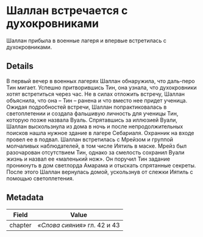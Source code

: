 # Шаллан встречается с духокровниками
Шаллан прибыла в военные лагеря и впервые встретилась с духокровниками.

## Details

В первый вечер в военных лагерях Шаллан обнаружила, что даль-перо Тин мигает. Успешно притворившись Тин, она узнала, что духокровники хотят встретиться через час. Не в силах отложить встречу, Шаллан объяснила, что она – Тин – ранена и что вместо нее придет ученица. Ожидая подробностей встречи, Шаллан попрактиковалась в светоплетении и создала фальшивую личность для ученицы Тин, которую позже назвала Вуаль. Спрятавшись за иллюзией Вуали, Шаллан выскользнула из дома в ночь и после непродолжительных поисков нашла нужное здание в лагере Себариаля. Охранник на входе провел ее в подвал. Шаллан встретилась с Мрейзом и группой молчаливых наблюдателей, в том числе Иятиль в маске. Мрейз был разочарован отсутствием Тин, однако за смелость сохранил Вуали жизнь и назвал ее «маленький нож». Он поручил Тин задание проникнуть в дом светлорда Амарама и отыскать спрятанные секреты. После этого Шаллан вернулась домой, ускользнув от слежки Иятиль с помощью светоплетения.

## Metadata
| Field | Value |
| ----- | ----- |
| chapter | *«Слова сияния»* гл. 42 и 43 |
